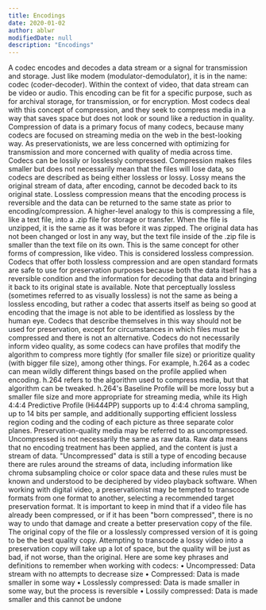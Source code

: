 ```yaml
---
title: Encodings
date: 2020-01-02
author: ablwr
modifiedDate: null
description: "Encodings"
---
```


A codec encodes and decodes a data stream or a signal for transmission and storage. Just like modem (modulator-demodulator), it is in the name: codec (coder-decoder). Within the context of video, that data stream can be video or audio. This encoding can be fit for a specific purpose, such as for archival storage, for transmission, or for encryption.
Most codecs deal with this concept of compression, and they seek to compress media in a way that saves space but does not look or sound like a reduction in quality. Compression of data is a primary focus of many codecs, because many codecs are focused on streaming media on the web in the best-looking way. As preservationists, we are less concerned with optimizing for transmission and more concerned with quality of media across time.
Codecs can be lossily or losslessly compressed. Compression makes files smaller but does not necessarily mean that the files will lose data, so codecs are described as being either lossless or lossy. Lossy means the original stream of data, after encoding, cannot be decoded back to its original state. Lossless compression means that the encoding process is reversible and the data can be returned to the same state as prior to encoding/compression.
A higher-level analogy to this is compressing a file, like a text file, into a .zip file for storage or transfer. When the file is unzipped, it is the same as it was before it was zipped. The original data has not been changed or lost in any way, but the text file inside of the .zip file is smaller than the text file on its own. This is the same concept for other forms of compression, like video. This is considered lossless compression.
Codecs that offer both lossless compression and are open standard formats are safe to use for preservation purposes because both the data itself has a reversible condition and the information for decoding that data and bringing it back to its original state is available.
Note that perceptually lossless (sometimes referred to as visually lossless) is not the same as being a lossless encoding, but rather a codec that asserts itself as being so good at encoding that the image is not able to be identified as lossless by the human eye. Codecs that describe themselves in this way should not be used for preservation, except for circumstances in which files must be compressed and there is not an alternative.
Codecs do not necessarily inform video quality, as some codecs can have profiles that modify the algorithm to compress more tightly (for smaller file size) or prioritize quality (with bigger file size), among other things.
For example, h.264 as a codec can mean wildly different things based on the profile applied when encoding. h.264 refers to the algorithm used to compress media, but that algorithm can be tweaked. h.264's Baseline Profile will be more lossy but a smaller file size and more appropriate for streaming media, while its High 4:4:4 Predictive Profile (Hi444PP) supports up to 4:4:4 chroma sampling, up to 14 bits per sample, and additionally supporting efficient lossless region coding and the coding of each picture as three separate color planes.
Preservation-quality media may be referred to as uncompressed. Uncompressed is not necessarily the same as raw data. Raw data means that no encoding treatment has been applied, and the content is just a stream of data. "Uncompressed" data is still a type of encoding because there are rules around the streams of data, including information like chroma subsampling choice or color space data and these rules must be known and understood to be deciphered by video playback software.
When working with digital video, a preservationist may be tempted to transcode formats from one format to another, selecting a recommended target preservation format. It is important to keep in mind that if a video file has already been compressed, or if it has been "born compressed", there is no way to undo that damage and create a better preservation copy of the file. The original copy of the file or a losslessly compressed version of it is going to be the best quality copy. Attempting to transcode a lossy video into a preservation copy will take up a lot of space, but the quality will be just as bad, if not worse, than the original.
Here are some key phrases and definitions to remember when working with codecs:
    • Uncompressed: Data stream with no attempts to decrease size
    • Compressed: Data is made smaller in some way
    • Losslessly compressed: Data is made smaller in some way, but the process is reversible
    • Lossily compressed: Data is made smaller and this cannot be undone
